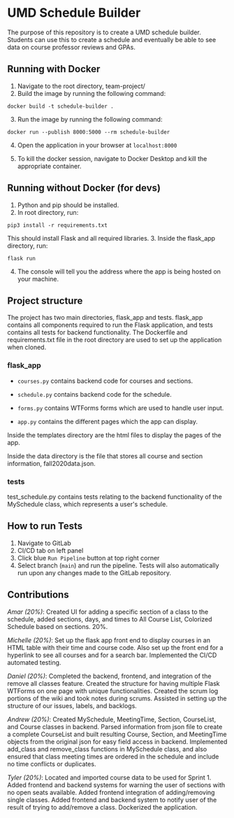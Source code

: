 # UMD Schedule Builder
The purpose of this repository is to create a UMD schedule builder. Students can use this to create a schedule and eventually be able to see data on course professor reviews and GPAs. 

## Running with Docker

1. Navigate to the root directory, team-project/
2. Build the image by running the following command:

`docker build -t schedule-builder .`

3. Run the image by running the following command:

`docker run --publish 8000:5000 --rm schedule-builder`

4. Open the application in your browser at `localhost:8000`

5. To kill the docker session, navigate to Docker Desktop and kill the appropriate container.


## Running without Docker (for devs)

1. Python and pip should be installed.
2. In root directory, run:

`pip3 install -r requirements.txt`

This should install Flask and all required libraries.
3. Inside the flask_app directory, run:

`flask run`

4. The console will tell you the address where the app is being hosted on your machine.


## Project structure

The project has two main directories, flask_app and tests. flask_app contains all components required to run the Flask application, and tests contains all tests for backend functionality. The Dockerfile and requirements.txt file in the root directory are used to set up the application when cloned.

### flask_app

* `courses.py` contains backend code for courses and sections.

* `schedule.py` contains backend code for the schedule.

* `forms.py` contains WTForms forms which are used to handle user input.

* `app.py` contains the different pages which the app can display.


Inside the templates directory are the html files to display the pages of the app.

Inside the data directory is the file that stores all course and section information, fall2020data.json.

### tests

test_schedule.py contains tests relating to the backend functionality of the MySchedule class, which represents a user's schedule.

## How to run Tests
1. Navigate to GitLab
2. CI/CD tab on left panel
3. Click blue `Run Pipeline` button at top right corner
4. Select branch (`main`) and run the pipeline. Tests will also automatically run upon any changes made to the GitLab repository. 

## Contributions
*Amar (20%)*: Created UI for adding a specific section of a class to the schedule, 
    added sections, days, and times to All Course List, Colorized Schedule based
    on sections. 20%.

*Michelle (20%)*: Set up the flask app front end to display courses in an HTML table with their time and course code. Also set up the front end for a hyperlink to see all courses and for a search bar. Implemented the CI/CD automated testing.

*Daniel (20%)*: Completed the backend, frontend, and integration of the remove all classes feature. Created the structure for having multiple Flask WTForms on one page with unique functionalities. Created the scrum log portions of the wiki and took notes during scrums. Assisted in setting up the structure of our issues, labels, and backlogs. 

*Andrew (20%)*: Created MySchedule, MeetingTime, Section, CourseList, and Course classes in backend. Parsed information from json file to create a complete CourseList and built resulting Course, Section, and MeetingTime objects from the original json for easy field access in backend. Implemented add_class and remove_class functions in MySchedule class, and also ensured that class meeting times are ordered in the schedule and include no time conflicts or duplicates.

*Tyler (20%)*: Located and imported course data to be used for Sprint 1. Added frontend and backend systems for warning the user of sections with no open seats available. Added frontend integration of adding/removing single classes. Added frontend and backend system to notify user of the result of trying to add/remove a class. Dockerized the application.
